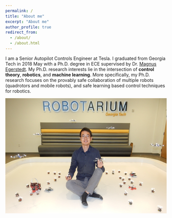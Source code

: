 ```yaml
---
permalink: /
title: "About me"
excerpt: "About me"
author_profile: true
redirect_from: 
  - /about/
  - /about.html
---
```


I am a Senior Autopilot Controls Engineer at Tesla. I graduated from Georgia Tech in 2018 May with a Ph.D. degree in ECE supervised by Dr. [Magnus Egerstedt](http://magnus.ece.gatech.edu/index.html). My Ph.D. research interests lie in the intersection of <b>control theory</b>, <b>robotics</b>, and <b>machine learning</b>. More specifically, my Ph.D. research focuses on the provably safe collaboration of multiple robots (quadrotors and mobile robots), and safe learning based control techniques for robotics.


<center><img src="/images/web.JPG" alt="Mountain View picture" style="width:600px;height:360px;"></center>

